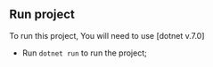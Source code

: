 ## Run project

To run this project, You will need to use [dotnet v.7.0]

- Run `dotnet run` to run the project;